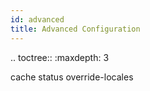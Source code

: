 ```yaml
---
id: advanced
title: Advanced Configuration
---
```


.. toctree::
   :maxdepth: 3

   cache
   status
   override-locales
